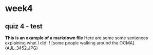 # week4
## quiz 4 - test
**This is an example of a markdown file**
Here are some some sentences explaining what I did. 
! [some people walking around the OCMA] (AJL_3452.JPG)
